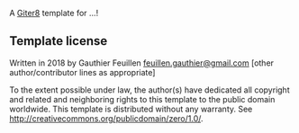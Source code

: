 A [Giter8][g8] template for ...!

Template license
----------------
Written in 2018 by Gauthier Feuillen feuillen.gauthier@gmail.com
[other author/contributor lines as appropriate]

To the extent possible under law, the author(s) have dedicated all copyright and related
and neighboring rights to this template to the public domain worldwide.
This template is distributed without any warranty. See <http://creativecommons.org/publicdomain/zero/1.0/>.

[g8]: http://www.foundweekends.org/giter8/
